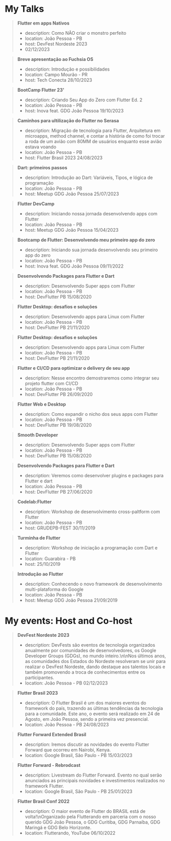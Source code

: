 # My Talks

> **Flutter em apps Nativos**
> - description: Como NÃO criar o monstro perfeito
> - location: João Pessoa - PB
> - host: DevFest Nordeste 2023
> - 02/12/2023

> **Breve apresentação ao Fuchsia OS**
> - description: Introdução e possibilidades
> - location: Campo Mourão - PR
> - host: Tech Conecta
28/10/2023

> **BootCamp Flutter 23'**
> - description: Criando Seu App do Zero com Flutter Ed. 2
> - location: João Pessoa - PB
> - host: Inova feat. GDG João Pessoa
19/10/2023

> **Caminhos para ultilização do Flutter no Serasa**
> - description: Migração de tecnologia para Flutter, Arquitetura em microapps, method channel, e contar a história de como foi trocar a roda de um avião com 80MM de usuários enquanto esse avião estava voando
> - location: João Pessoa - PB
> - host: Flutter Brasil 2023
24/08/2023

> **Dart: primeiros passos**
> - description: Introdução ao Dart: Variáveis, Tipos, e lógica de programação
> - location: João Pessoa - PB
> - host: Meetup GDG João Pessoa
25/07/2023

> **Flutter DevCamp**
> - description: Iniciando nossa jornada desenvolvendo apps com Flutter
> - location: João Pessoa - PB
> - host: Meetup GDG João Pessoa
15/04/2023

> **Bootcamp de Flutter: Desenvolvendo meu primeiro app do zero**
> - description: Iniciando sua jornada desenvolvendo seu primeiro app do zero
> - location: João Pessoa - PB
> - host: Inova feat. GDG João Pessoa
09/11/2022

> **Desenvolvendo Packages para Flutter e Dart**
> - description: Desenvolvendo Super apps com Flutter
> - location: João Pessoa - PB
> - host: DevFlutter PB
15/08/2020

> **Flutter Desktop: desafios e soluções**
> - description: Desenvolvendo apps para Linux com Flutter
> - location: João Pessoa - PB
> - host: DevFlutter PB
21/11/2020

> **Flutter Desktop: desafios e soluções**
> - description: Desenvolvendo apps para Linux com Flutter
> - location: João Pessoa - PB
> - host: DevFlutter PB
21/11/2020

> **Flutter e CI/CD para optimizar o delivery de seu app**
> - description: Nesse encontro demostraremos como integrar seu projeto flutter com CI/CD
> - location: João Pessoa - PB
> - host: DevFlutter PB
26/09/2020

> **Flutter Web e Desktop**
> - description: Como expandir o nicho dos seus apps com Flutter
> - location: João Pessoa - PB
> - host: DevFlutter PB
19/08/2020


> **Smooth Developer**
> - description: Desenvolvendo Super apps com Flutter
> - location: João Pessoa - PB
> - host: DevFlutter PB
15/08/2020

> **Desenvolvendo Packages para Flutter e Dart**
> - description: Veremos como desenvolver plugins e packages para Flutter e dart
> - location: João Pessoa - PB
> - host: DevFlutter PB
27/06/2020

> **Codelab:Flutter**
> - description: Workshop de desenvolvimento cross-paltform com Flutter
> - location: João Pessoa - PB
> - host: GRUDEPB-FEST
30/11/2019

> **Turminha de Flutter**
> - description: Workshop de iniciação a programação com Dart e Flutter
> - location: Guarabira - PB
> - host:
25/10/2019

> **Introdução ao Flutter**
> - description: Conhecendo o novo framework de desenvolvimento multi-plataforma do Google
> - location: João Pessoa - PB
> - host: Meetup GDG João Pessoa
21/09/2019

# My events: Host and Co-host

> **DevFest Nordeste 2023**
> - description: DevFests são eventos de tecnologia organizados anualmente por comunidades de desenvolvedores, os Google Developer Groups (GDGs), no mundo inteiro.\n\nNos últimos anos, as comunidades dos Estados do Nordeste resolveram se unir para realizar o DevFest Nordeste, dando destaque aos talentos locais e também promovendo a troca de conhecimentos entre os participantes.
> - location: João Pessoa - PB
02/12/2023

> **Flutter Brasil 2023**
> - description: O Flutter Brasil é um dos maiores eventos do framework do país, trazendo as últimas tendências da tecnologia para a comunidade. Este ano, o evento será realizado em 24 de Agosto, em João Pessoa, sendo a primeira vez presencial.
> - location: João Pessoa - PB
24/08/2023

> **Flutter Forward Extended Brasil**
> - description: Iremos discutir as novidades do evento Flutter Forward que ocorreu em Nairobi, Kenya.
> - location: Google Brasil, São Paulo - PB
15/03/2023

> **Flutter Forward - Rebrodcast**
> - description: Livestream do Flutter Forward. Evento no qual serão anunciados as principais novidades e investimentos realizados no framework Flutter.
> - location: Google Brasil, São Paulo - PB
25/01/2023

> **Flutter Brasil Conf 2022**
> - description: O maior evento de Flutter do BRASIL está de volta!\nOrganizado pela Flutterando em parceria com o nosso querido GDG João Pessoa, o GDG Curitiba, GDG Parnaíba, GDG Maringá e GDG Belo Horizonte.
> - location: Flutterando, YouTube
06/10/2022
